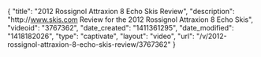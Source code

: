 {
    "title": "2012 Rossignol Attraxion 8 Echo Skis Review",
    "description": "http:\/\/www.skis.com Review for the 2012 Rossignol Attraxion 8 Echo Skis",
    "videoid": "3767362",
    "date_created": "1411361295",
    "date_modified": "1418182026",
    "type": "captivate",
    "layout": "video",
    "url": "\/v\/2012-rossignol-attraxion-8-echo-skis-review\/3767362"
}